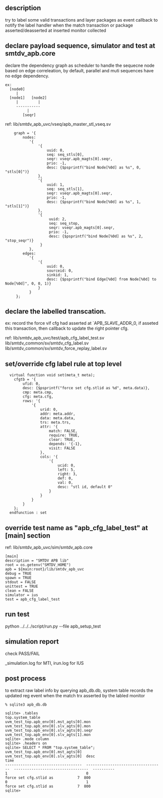 description
-----
try to label some valid transactions and layer packages as event callback to notify the
label handler when the match transaction or package asserted/deasserted at inserted monitor collected

declare payload sequence, simulator and test at smtdv_apb.core
-----
declare the dependency graph as scheduler to handle the sequecne node based on edge correleation,
by default, parallel and muti sequences have no edge dependency.

```
ex:
  [node0]
     |
  [node1]   [node2]
     |         |
     -----------
          |
        [seqr]
```
ref: lib/smtdv_apb_uvc/vseq/apb_master_stl_vseq.sv

```
    graph = '{
        nodes:
           '{
               '{
                   uuid: 0,
                   seq: seq_stls[0],
                   seqr: vseqr.apb_magts[0].seqr,
                   prio: -1,
                   desc: {$psprintf("bind Node[%0d] as %s", 0, "stls[0]")}
               },
               '{
                   uuid: 1,
                   seq: seq_stls[1],
                   seqr: vseqr.apb_magts[0].seqr,
                   prio: -1,
                   desc: {$psprintf("bind Node[%0d] as %s", 1, "stls[1]")}
               },
               '{
                    uuid: 2,
                    seq: seq_stop,
                    seqr: vseqr.apb_magts[0].seqr,
                    prio: -1,
                    desc: {$psprintf("bind Node[%0d] as %s", 2, "stop_seqr")}
                }
           },
        edges:
           '{
               '{
                   uuid: 0,
                   sourceid: 0,
                   sinkid: 1,
                   desc: {$psprintf("bind Edge[%0d] from Node[%0d] to Node[%0d]", 0, 0, 1)}
               }
           }
     };
```

declare the labelled transcation.
-----


ex:
   record the force vif cfg had asserted at `APB_SLAVE_ADDR_0, if asseted this transaction, then callback to
   update the right pointer cfg.

ref: lib/smtdv_apb_uvc/test/apb_cfg_label_test.sv
     lib/smtdv_common/sv/smtdv_cfg_label.sv
     lib/smtdv_common/sv/smtdv_force_replay_label.sv

set/override cfg label rule at top level
-----
```
  virtual function void set(meta_t meta);
    cfgtb = '{
        ufid: 0,
        desc: {$psprintf("force set cfg.stlid as %d", meta.data)},
        cmp: meta.cmp,
        cfg: meta.cfg,
        rows: '{
            '{
                urid: 0,
                addr: meta.addr,
                data: meta.data,
                trs: meta.trs,
                attr: '{
                    match: FALSE,
                    require: TRUE,
                    clear: TRUE,
                    depends: '{-1},
                    visit: FALSE
                },
                cols: '{
                    '{
                        ucid: 0,
                        left: 5,
                        right: 3,
                        def: 0,
                        val: 0,
                        desc: "stl id, default 0"
                    }
                }
            }
        }
    };
  endfunction : set
```

override test name as "apb_cfg_label_test" at [main] section
-----
ref: lib/smtdv_apb_uvc/sim/smtdv_apb.core

```
[main]
description = "SMTDV APB lib"
root = os.getenv("SMTDV_HOME")
apb = ${main:root}/lib/smtdv_apb_uvc
debug = TRUE
spawn = TRUE
stdout = FALSE
unittest = TRUE
clean = FALSE
simulator = ius
test = apb_cfg_label_test
```

run test
-----
python ../../../script/run.py --file apb_setup_test

simulation report
-----
check PASS/FAIL

_simulation.log for MTI,
irun.log for IUS

post process
-----
to extract raw label info by querying apb_db.db,
system table records the updated reg event when the match trx asserted by the labled monitor
```
% sqlite3 apb_db.db

sqlite> .tables
top.system_table
uvm_test_top.apb_env[0].mst_agts[0].mon
uvm_test_top.apb_env[0].slv_agts[0].mon
uvm_test_top.apb_env[0].slv_agts[0].seqr
uvm_test_top.apb_env[0].slv_agts[1].mon
sqlite> .mode column
sqlite> .headers on
sqlite> SELECT * FROM "top.system_table";
uvm_test_top.apb_env[0].mst_agts[0]  uvm_test_top.apb_env[0].slv_agts[0]  desc                                time
-----------------------------------  -----------------------------------  ----------------------------------  ----------
1                                    0                                    force set cfg.stlid as           7  800
0                                    1                                    force set cfg.stlid as           7  800
sqlite>
```
